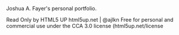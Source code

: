 Joshua A. Fayer's personal portfolio.


Read Only by HTML5 UP
html5up.net | @ajlkn
Free for personal and commercial use under the CCA 3.0 license (html5up.net/license
